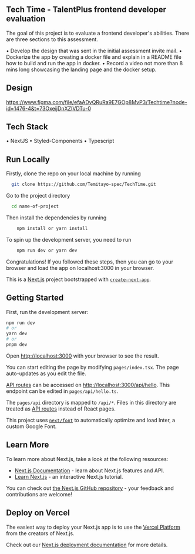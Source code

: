 ## Tech Time - TalentPlus frontend developer evaluation
The goal of this project is to evaluate a frontend developer's abilities. There are three sections to this assessment.

• Develop the design that was sent in the initial assessment invite mail.
• Dockerize the app by creating a docker file and explain in a README file how to build and run the app in docker.
• Record a video not more than 8 mins long showcasing the landing page and the docker setup.

## Design
https://www.figma.com/file/efaADvQRuRa9E7GOp8MvP3/Techtime?node-id=1476-4&t=73OxeijDnXZIVDTu-0

## Tech Stack
• NextJS
• Styled-Components
• Typescript

## Run Locally
Firstly, clone the repo on your local machine by running
```bash
  git clone https://github.com/Temitayo-spec/TechTime.git
```
Go to the project directory
```bash
  cd name-of-project
```
Then install the dependencies by running
```bash
    npm install or yarn install
```
To spin up the development server, you need to run
```bash
    npm run dev or yarn dev
```
Congratulations! If you followed these steps, then you can go to your browser and load the app on localhost:3000 in your browser.

This is a [Next.js](https://nextjs.org/) project bootstrapped with [`create-next-app`](https://github.com/vercel/next.js/tree/canary/packages/create-next-app).

## Getting Started

First, run the development server:

```bash
npm run dev
# or
yarn dev
# or
pnpm dev
```

Open [http://localhost:3000](http://localhost:3000) with your browser to see the result.

You can start editing the page by modifying `pages/index.tsx`. The page auto-updates as you edit the file.

[API routes](https://nextjs.org/docs/api-routes/introduction) can be accessed on [http://localhost:3000/api/hello](http://localhost:3000/api/hello). This endpoint can be edited in `pages/api/hello.ts`.

The `pages/api` directory is mapped to `/api/*`. Files in this directory are treated as [API routes](https://nextjs.org/docs/api-routes/introduction) instead of React pages.

This project uses [`next/font`](https://nextjs.org/docs/basic-features/font-optimization) to automatically optimize and load Inter, a custom Google Font.

## Learn More

To learn more about Next.js, take a look at the following resources:

- [Next.js Documentation](https://nextjs.org/docs) - learn about Next.js features and API.
- [Learn Next.js](https://nextjs.org/learn) - an interactive Next.js tutorial.

You can check out [the Next.js GitHub repository](https://github.com/vercel/next.js/) - your feedback and contributions are welcome!

## Deploy on Vercel

The easiest way to deploy your Next.js app is to use the [Vercel Platform](https://vercel.com/new?utm_medium=default-template&filter=next.js&utm_source=create-next-app&utm_campaign=create-next-app-readme) from the creators of Next.js.

Check out our [Next.js deployment documentation](https://nextjs.org/docs/deployment) for more details.
